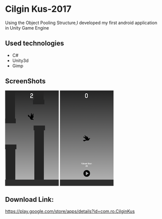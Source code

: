 # Cilgin Kus-2017

Using the Object Pooling Structure,I developed my first android application in Unity Game Engine

## Used technologies
- C#
- Unity3d
- Gimp

## ScreenShots
![](images/unnamed.png)  ![](images/unnamed1.png)

## Download Link:
https://play.google.com/store/apps/details?id=com.ro.CilginKus


